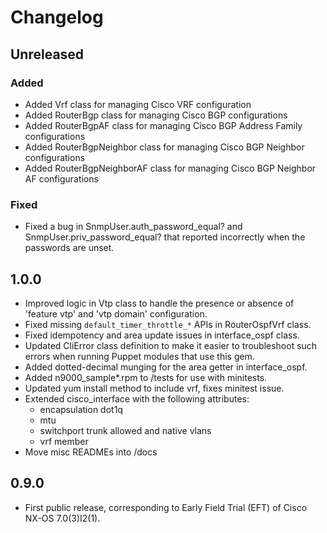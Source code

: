 Changelog
=========

Unreleased
----------

### Added

* Added Vrf class for managing Cisco VRF configuration
* Added RouterBgp class for managing Cisco BGP configurations
* Added RouterBgpAF class for managing Cisco BGP Address Family configurations
* Added RouterBgpNeighbor class for managing Cisco BGP Neighbor configurations
* Added RouterBgpNeighborAF class for managing Cisco BGP Neighbor AF configurations

### Fixed

* Fixed a bug in SnmpUser.auth_password_equal? and SnmpUser.priv_password_equal? that reported incorrectly when the passwords are unset.

1.0.0
-----

* Improved logic in Vtp class to handle the presence or absence of
  'feature vtp' and 'vtp domain' configuration.
* Fixed missing `default_timer_throttle_*` APIs in RouterOspfVrf class.
* Fixed idempotency and area update issues in interface_ospf class.
* Updated CliError class definition to make it easier to troubleshoot such
  errors when running Puppet modules that use this gem.
* Added dotted-decimal munging for the area getter in interface_ospf.
* Added n9000_sample*.rpm to /tests for use with minitests.
* Updated yum install method to include vrf, fixes minitest issue.
* Extended cisco_interface with the following attributes:
  * encapsulation dot1q
  * mtu
  * switchport trunk allowed and native vlans
  * vrf member
* Move misc READMEs into /docs

0.9.0
-----

* First public release, corresponding to Early Field Trial (EFT) of
  Cisco NX-OS 7.0(3)I2(1).
